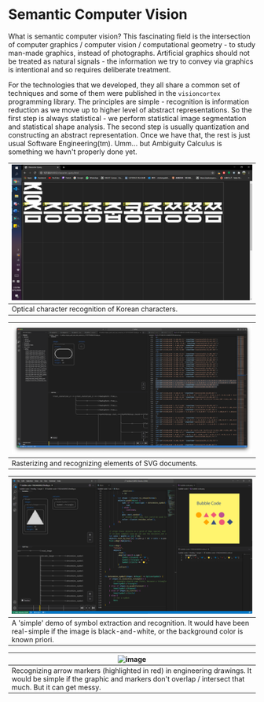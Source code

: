 # Semantic Computer Vision

What is semantic computer vision? This fascinating field is the intersection of computer graphics / computer vision / computational geometry - to study man-made graphics, instead of photographs. Artificial graphics should not be treated as natural signals - the information we try to convey via graphics is intentional and so requires deliberate treatment.

For the technologies that we developed, they all share a common set of techniques and some of them were published in the `visioncortex` programming library. The principles are simple - recognition is information reduction as we move up to higher level of abstract representations. So the first step is always statistical - we perform statistical image segmentation and statistical shape analysis. The second step is usually quantization and constructing an abstract representation. Once we have that, the rest is just usual Software Engineering(tm). Umm... but Ambiguity Calculus is something we havn't properly done yet.

|![](character-images-01.png)|
|-----|
|Optical character recognition of Korean characters.|

|![](pdfeye-1.png)|
|-----|
|Rasterizing and recognizing elements of SVG documents.|

|![](bubble-code-dark.png)|
|-----|
|A 'simple' demo of symbol extraction and recognition. It would have been real-simple if the image is black-and-white, or the background color is known priori.|

|![image](https://github.com/visioncortex/.github/assets/1782664/20fc6361-177e-47a9-87f1-c4745f83cd6b)|
|-----|
|Recognizing arrow markers (highlighted in red) in engineering drawings. It would be simple if the graphic and markers don't overlap / intersect that much. But it can get messy.|
